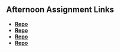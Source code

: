 ## Afternoon Assignment Links

* **[Repo](https://github.com/jwalk99star/trivia-lab.git)**
* **[Repo](https://github.com/jwalk99star/summer23_greglistAsync.git)**
* **[Repo](https://github.com/jwalk99star/pokedex-lab.git)**
* **[Repo](https://github.com/KylePep/Gifted.git)**
